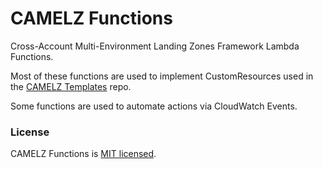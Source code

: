 # CAMELZ Functions
Cross-Account Multi-Environment Landing Zones Framework Lambda Functions.

Most of these functions are used to implement CustomResources used in the [CAMELZ Templates](https://github.com/mjcconsulting/camelz-templates) repo.

Some functions are used to automate actions via CloudWatch Events.

### License
CAMELZ Functions is [MIT licensed](./LICENSE).
